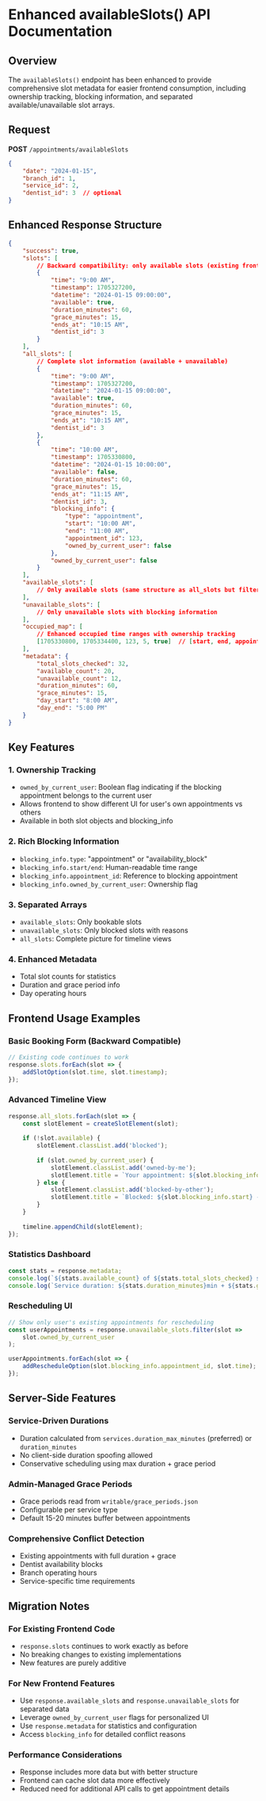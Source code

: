 # Enhanced availableSlots() API Documentation

## Overview
The `availableSlots()` endpoint has been enhanced to provide comprehensive slot metadata for easier frontend consumption, including ownership tracking, blocking information, and separated available/unavailable slot arrays.

## Request
**POST** `/appointments/availableSlots`

```json
{
    "date": "2024-01-15",
    "branch_id": 1,
    "service_id": 2,
    "dentist_id": 3  // optional
}
```

## Enhanced Response Structure

```json
{
    "success": true,
    "slots": [
        // Backward compatibility: only available slots (existing frontend can still use this)
        {
            "time": "9:00 AM",
            "timestamp": 1705327200,
            "datetime": "2024-01-15 09:00:00",
            "available": true,
            "duration_minutes": 60,
            "grace_minutes": 15,
            "ends_at": "10:15 AM",
            "dentist_id": 3
        }
    ],
    "all_slots": [
        // Complete slot information (available + unavailable)
        {
            "time": "9:00 AM",
            "timestamp": 1705327200,
            "datetime": "2024-01-15 09:00:00", 
            "available": true,
            "duration_minutes": 60,
            "grace_minutes": 15,
            "ends_at": "10:15 AM",
            "dentist_id": 3
        },
        {
            "time": "10:00 AM",
            "timestamp": 1705330800,
            "datetime": "2024-01-15 10:00:00",
            "available": false,
            "duration_minutes": 60,
            "grace_minutes": 15,
            "ends_at": "11:15 AM",
            "dentist_id": 3,
            "blocking_info": {
                "type": "appointment",
                "start": "10:00 AM",
                "end": "11:00 AM",
                "appointment_id": 123,
                "owned_by_current_user": false
            },
            "owned_by_current_user": false
        }
    ],
    "available_slots": [
        // Only available slots (same structure as all_slots but filtered)
    ],
    "unavailable_slots": [
        // Only unavailable slots with blocking information
    ],
    "occupied_map": [
        // Enhanced occupied time ranges with ownership tracking
        [1705330800, 1705334400, 123, 5, true]  // [start, end, appointment_id, user_id, owned_by_current_user]
    ],
    "metadata": {
        "total_slots_checked": 32,
        "available_count": 20,
        "unavailable_count": 12,
        "duration_minutes": 60,
        "grace_minutes": 15,
        "day_start": "8:00 AM",
        "day_end": "5:00 PM"
    }
}
```

## Key Features

### 1. Ownership Tracking
- `owned_by_current_user`: Boolean flag indicating if the blocking appointment belongs to the current user
- Allows frontend to show different UI for user's own appointments vs others
- Available in both slot objects and blocking_info

### 2. Rich Blocking Information
- `blocking_info.type`: "appointment" or "availability_block"
- `blocking_info.start/end`: Human-readable time range
- `blocking_info.appointment_id`: Reference to blocking appointment
- `blocking_info.owned_by_current_user`: Ownership flag

### 3. Separated Arrays
- `available_slots`: Only bookable slots
- `unavailable_slots`: Only blocked slots with reasons
- `all_slots`: Complete picture for timeline views

### 4. Enhanced Metadata
- Total slot counts for statistics
- Duration and grace period info
- Day operating hours

## Frontend Usage Examples

### Basic Booking Form (Backward Compatible)
```javascript
// Existing code continues to work
response.slots.forEach(slot => {
    addSlotOption(slot.time, slot.timestamp);
});
```

### Advanced Timeline View
```javascript
response.all_slots.forEach(slot => {
    const slotElement = createSlotElement(slot);
    
    if (!slot.available) {
        slotElement.classList.add('blocked');
        
        if (slot.owned_by_current_user) {
            slotElement.classList.add('owned-by-me');
            slotElement.title = `Your appointment: ${slot.blocking_info.start} - ${slot.blocking_info.end}`;
        } else {
            slotElement.classList.add('blocked-by-other');
            slotElement.title = `Blocked: ${slot.blocking_info.start} - ${slot.blocking_info.end}`;
        }
    }
    
    timeline.appendChild(slotElement);
});
```

### Statistics Dashboard
```javascript
const stats = response.metadata;
console.log(`${stats.available_count} of ${stats.total_slots_checked} slots available`);
console.log(`Service duration: ${stats.duration_minutes}min + ${stats.grace_minutes}min grace`);
```

### Rescheduling UI
```javascript
// Show only user's existing appointments for rescheduling
const userAppointments = response.unavailable_slots.filter(slot => 
    slot.owned_by_current_user
);

userAppointments.forEach(slot => {
    addRescheduleOption(slot.blocking_info.appointment_id, slot.time);
});
```

## Server-Side Features

### Service-Driven Durations
- Duration calculated from `services.duration_max_minutes` (preferred) or `duration_minutes`
- No client-side duration spoofing allowed
- Conservative scheduling using max duration + grace period

### Admin-Managed Grace Periods
- Grace periods read from `writable/grace_periods.json`
- Configurable per service type
- Default 15-20 minutes buffer between appointments

### Comprehensive Conflict Detection
- Existing appointments with full duration + grace
- Dentist availability blocks
- Branch operating hours
- Service-specific time requirements

## Migration Notes

### For Existing Frontend Code
- `response.slots` continues to work exactly as before
- No breaking changes to existing implementations
- New features are purely additive

### For New Frontend Features
- Use `response.available_slots` and `response.unavailable_slots` for separated data
- Leverage `owned_by_current_user` flags for personalized UI
- Use `response.metadata` for statistics and configuration
- Access `blocking_info` for detailed conflict reasons

### Performance Considerations
- Response includes more data but with better structure
- Frontend can cache slot data more effectively
- Reduced need for additional API calls to get appointment details